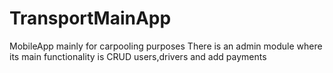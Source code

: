 # TransportMainApp
MobileApp mainly for carpooling purposes
There is an admin module where its main functionality is CRUD users,drivers and add payments
